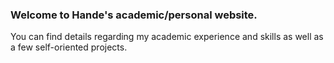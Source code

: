### Welcome to Hande's academic/personal website.

You can find details regarding my academic experience and skills as well as a few self-oriented projects.
